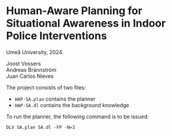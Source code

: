 # Human-Aware Planning for Situational Awareness in Indoor Police Interventions  
Umeå University, 2024.

Joost Vossers <br>
Andreas Brännström <br>
Juan Carlos Nieves

The project consists of two files:
* `HAP-SA.plan` contains the planner
* `HAP-SA.dl` contains the background knowledge

To run the planner, the following command is to be issued:
```
DLV SA.plan SA.dl -FP -N=3
```
